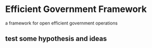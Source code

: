 # Efficient Government Framework
a framework for open efficient government operations

## test some hypothesis and ideas 
